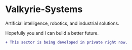 # Valkyrie-Systems

Artificial intelligence, robotics, and industrial solutions.

Hopefully you and I can build a better future.

```diff
+ This sector is being developed in private right now.
```
